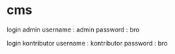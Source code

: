 # cms
login admin 
username : admin
password : bro

login kontributor 
username : kontributor
password : bro

